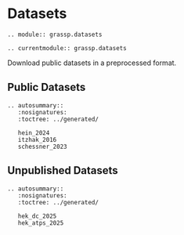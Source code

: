 # Datasets


```{eval-rst}
.. module:: grassp.datasets
```

```{eval-rst}
.. currentmodule:: grassp.datasets
```

Download public datasets in a preprocessed format.

## Public Datasets


```{eval-rst}
.. autosummary::
   :nosignatures:
   :toctree: ../generated/

   hein_2024
   itzhak_2016
   schessner_2023
```

## Unpublished Datasets


```{eval-rst}
.. autosummary::
   :nosignatures:
   :toctree: ../generated/

   hek_dc_2025
   hek_atps_2025
```
